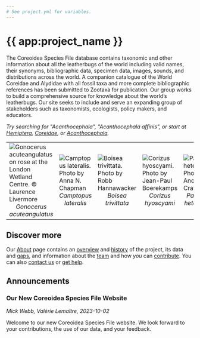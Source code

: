 ```yaml
---
# See project.yml for variables.
---
```


# {{ app:project_name }}
The Coreoidea Species File database contains taxonomic and other information about all the leatherbugs of the world including valid names, their synonyms, bibliographic data, specimen data, images, sounds, and distributions across the world. A companion catalogue of the World Coreidae and Alydidae with all fossil taxa and more complete bibliographic references has been submitted to Zootaxa for publication. Our group works to build a comprehensive source for knowledge about the world’s leatherbugs. Our site seeks to include and serve an expanding group of stakeholders such as taxonomists, ecologists, policy makers, and educators.

<autocomplete-otu class="w-full sm:w-96" placeholder="Search by taxon name"/>

_Try searching for "Acanthocephala", "Acanthocephala affinis", or start at [Hemiptera](/otus/1172341/overview), [Coreidae](/otus/1186750/overview), or [Acanthocephala](/otus/1190351/overview)._

<table>
    <tbody>
        <tr>
            <td valign="top">
                <img alt="Gonocerus acuteangulatus on rose at the London Wetland Centre. © Laurence Livermore"
		    title="Gonocerus acuteangulatus on rose at the London Wetland Centre. © Laurence Livermore"
                    src="https://sfg.taxonworks.org/s/xdz4c7"
                    style="border-style: none;">
                <div style="text-align: center">
                    <em>Gonocerus acuteangulatus</em>
                </div>
            </td>
            <td>
                <img alt="Camptopus lateralis. Photo by Anna N. Chapman"
		    title="Camptopus lateralis. Photo by Anna N. Chapman"
                    src="https://sfg.taxonworks.org/s/smp4we"
                    style="border-style: none;">
                <div style="text-align: center">
                    <em>Camptopus lateralis</em>
                </div>
            </td>
            <td>
                <img alt="Boisea trivittata. Photo by Robb Hannawacker"
		    title="Boisea trivittata. Photo by Robb Hannawacker"
                    src="https://sfg.taxonworks.org/s/q09kjs"
                    style="border-style: none;">
                <div style="text-align: center">
                    <em>Boisea trivittata</em>
                </div>
            </td>
            <td>
                <img alt="Corizus hyoscyami. Photo by Jean-Paul Boerekamps"
		    title="Corizus hyoscyami. Photo by Jean-Paul Boerekamps"
                    src="https://sfg.taxonworks.org/s/vt5qib"
                    style="border-style: none;">
                <div style="text-align: center">
                    <em>Corizus hyoscyami</em>
                </div>
            </td>
            <td>
                <img alt="Pachylis heteropus. Photo by Andrew J. Crawford"
		    title="Pachylis heteropus. Photo by Andrew J. Crawford"
                    src="https://sfg.taxonworks.org/s/kc29v2"
                    style="border-style: none;">
                <div style="text-align: center">
                    <em>Pachylis heteropus</em>
                </div>
            </td>
        </tr>
    </tbody>
</table>

## Discover more
Our [About](about) page contains an [overview](about#overview) and [history](about#history) of the project, its data and [gaps](about#gaps-as-opportunity), and information about the [team](about#team) and how _you_ can [contribute](about#contribute-or-get-help). You can also [contact us](about#contribute-or-get-help) or [get help](about#contribute-or-get-help). 

## Announcements
### Our New Coreoidea Species File Website
<!--- add inline --->
_Mick Webb, Valérie Lemaître, 2023-10-02_

Welcome to our new Coreoidea Species File website. We look forward to your contributions, the use of our data, and your feedback.
